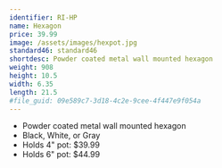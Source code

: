 ```yaml
---
identifier: RI-HP
name: Hexagon
price: 39.99
image: /assets/images/hexpot.jpg
standard46: standard46
shortdesc: Powder coated metal wall mounted hexagon
weight: 908
height: 10.5
width: 6.35
length: 21.5
#file_guid: 09e589c7-3d18-4c2e-9cee-4f447e9f054a
---
```



- Powder coated metal wall mounted hexagon
- Black, White, or Gray  
- Holds 4" pot: $39.99
- Holds 6" pot: $44.99

